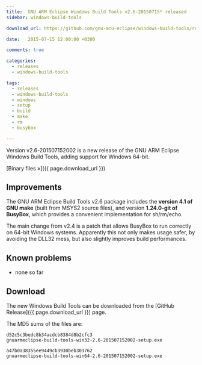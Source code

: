 ```yaml
---
title:  GNU ARM Eclipse Windows Build Tools v2.6-20150715* released
sidebar: windows-build-tools

download_url: https://github.com/gnu-mcu-eclipse/windows-build-tools/releases/tag/v2.6

date:   2015-07-15 12:00:00 +0300

comments: true

categories:
  - releases
  - windows-build-tools

tags:
  - releases
  - windows-build-tools
  - windows
  - setup
  - build
  - make
  - rm
  - busybox

---
```


Version v2.6-201507152002 is a new release of the GNU ARM Eclipse Windows Build Tools, adding support for Windows 64-bit.

[Binary files »]({{ page.download_url }})

## Improvements

The GNU ARM Eclipse Build Tools v2.6 package includes the **version 4.1 of GNU make** (built from MSYS2 source files), and version **1.24.0-git of BusyBox**, which provides a convenient implementation for sh/rm/echo.

The main change from v2.4 is a patch that allows BusyBox to run correctly on 64-bit Windows systems. Apparently this not only makes usage safer, by avoiding the DLL32 mess, but also slightly improves build performances.

## Known problems

* none so far

## Download

The new Windows Build Tools can be downloaded from the [GitHub Release]({{ page.download_url }}) page.

The MD5 sums of the files are:

	d52c5c3bedc8b34acdcb8384d8b2cfc3
	gnuarmeclipse-build-tools-win32-2.6-201507152002-setup.exe

	a47b0a38355ee9449cb3930beb303762
	gnuarmeclipse-build-tools-win64-2.6-201507152002-setup.exe
